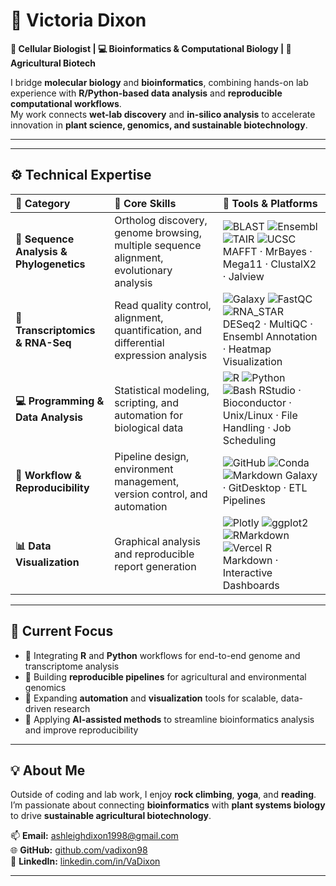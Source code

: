 # 🌿 **Victoria Dixon**

**🔬 Cellular Biologist | 💻 Bioinformatics & Computational Biology | 🌾 Agricultural Biotech**

I bridge **molecular biology** and **bioinformatics**, combining hands-on lab experience with **R/Python-based data analysis** and **reproducible computational workflows**.  
My work connects **wet-lab discovery** and **in-silico analysis** to accelerate innovation in **plant science, genomics, and sustainable biotechnology**.

---

---

## ⚙️ Technical Expertise

| 🧩 **Category** | 🧠 **Core Skills** | 🧰 **Tools & Platforms** |
|:----------------|:------------------|:--------------------------|
| **🧬 Sequence Analysis & Phylogenetics** | Ortholog discovery, genome browsing, multiple sequence alignment, evolutionary analysis | ![BLAST](https://img.shields.io/badge/BLAST-4A90E2) ![Ensembl](https://img.shields.io/badge/Ensembl_Plants-673AB7) ![TAIR](https://img.shields.io/badge/TAIR-9C27B0) ![UCSC](https://img.shields.io/badge/UCSC_Genome-03A9F4) MAFFT · MrBayes · Mega11 · ClustalX2 · Jalview |
| **🧫 Transcriptomics & RNA-Seq** | Read quality control, alignment, quantification, and differential expression analysis | ![Galaxy](https://img.shields.io/badge/Galaxy-1A237E?logo=galaxyproject&logoColor=white) ![FastQC](https://img.shields.io/badge/FastQC-00BCD4) ![RNA_STAR](https://img.shields.io/badge/RNA_STAR-FFC107) DESeq2 · MultiQC · Ensembl Annotation · Heatmap Visualization |
| **💻 Programming & Data Analysis** | Statistical modeling, scripting, and automation for biological data | ![R](https://img.shields.io/badge/R-276DC3?logo=r&logoColor=white) ![Python](https://img.shields.io/badge/Python-3776AB?logo=python&logoColor=white) ![Bash](https://img.shields.io/badge/Bash-121011?logo=gnu-bash&logoColor=white) RStudio · Bioconductor · Unix/Linux · File Handling · Job Scheduling |
| **🧠 Workflow & Reproducibility** | Pipeline design, environment management, version control, and automation | ![GitHub](https://img.shields.io/badge/GitHub-181717?logo=github&logoColor=white) ![Conda](https://img.shields.io/badge/Conda-44A833?logo=anaconda&logoColor=white) ![Markdown](https://img.shields.io/badge/Markdown-000000?logo=markdown&logoColor=white) Galaxy · GitDesktop · ETL Pipelines |
| **📊 Data Visualization** | Graphical analysis and reproducible report generation | ![Plotly](https://img.shields.io/badge/Plotly-3F4F75?logo=plotly&logoColor=white) ![ggplot2](https://img.shields.io/badge/ggplot2-1E88E5?logo=rstudio&logoColor=white) ![RMarkdown](https://img.shields.io/badge/R_Markdown-6A1B9A) ![Vercel](https://img.shields.io/badge/Vercel_v0-000000?logo=vercel&logoColor=white) R Markdown · Interactive Dashboards |

---

## 🌱 Current Focus

- 🧩 Integrating **R** and **Python** workflows for end-to-end genome and transcriptome analysis  
- 🌾 Building **reproducible pipelines** for agricultural and environmental genomics  
- 🤖 Expanding **automation** and **visualization** tools for scalable, data-driven research  
- 🧠 Applying **AI-assisted methods** to streamline bioinformatics analysis and improve reproducibility

---

## 💡 About Me

Outside of coding and lab work, I enjoy **rock climbing**, **yoga**, and **reading**.  
I’m passionate about connecting **bioinformatics** with **plant systems biology** to drive **sustainable agricultural biotechnology**.

📫 **Email:** [ashleighdixon1998@gmail.com](mailto:ashleighdixon1998@gmail.com)  
🌐 **GitHub:** [github.com/vadixon98](https://github.com/vadixon98)  
💼 **LinkedIn:** [linkedin.com/in/VaDixon](https://www.linkedin.com/in/VaDixon)

---

